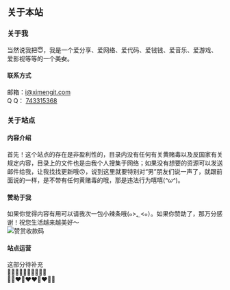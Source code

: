 ## 关于本站
### 关于我
  当然说我把:innocent:，我是一个爱分享、爱网络、爱代码、爱钱钱、爱音乐、爱游戏、爱影视等等的一个~~美女~~。  
#### 联系方式
  邮箱：i@ximengit.com  
  Q Q：	[743315368](http://wpa.qq.com/msgrd?v=3&uin=743315368&site=qq&menu=yes "许美丽的QQ")
  
### 关于站点
#### 内容介绍
  首先！这个站点的存在是非盈利性的，目录内没有任何有关黄赌毒以及反国家有关规定内容，目录上的文件也是由我个人搜集于网络；如果没有想要的资源可以发送邮件给我，让我找找更新哦:kissing_smiling_eyes:，说到这里就要特别对“男”朋友们说一声了，就跟前面说的一样，是不带有任何黄赌毒的哦，那是违法行为嘻嘻(*^ω^*)。  
#### 赞助于我
  如果你觉得内容有用可以请我次一包小辣条哦(๑>؂<๑）。如果你赞助了，那万分感谢！祝您生活越来越美好～  
![赞赏收款码](http://cdn.bxwin.cn/ico/ico.png "暂时不贴")
#### 站点运营
  这部分待补充  
:green_heart::green_heart::green_heart::heartbeat::green_heart::green_heart::heartbeat::green_heart::green_heart::green_heart:  
:green_heart::green_heart::heart::green_heart::heart::heart::green_heart::heart::green_heart::green_heart:  

